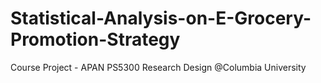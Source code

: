 # Statistical-Analysis-on-E-Grocery-Promotion-Strategy
Course Project - APAN PS5300 Research Design @Columbia University
